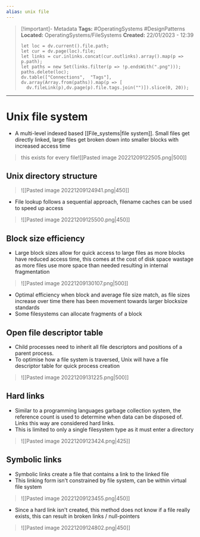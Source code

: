 ```yaml
---
alias: unix file 
---
```

> [!important]- Metadata
> **Tags:** #OperatingSystems #DesignPatterns 
> **Located:** OperatingSystems/FileSystems
> **Created:** 22/01/2023 - 12:39
> ```dataviewjs
>let loc = dv.current().file.path;
>let cur = dv.page(loc).file;
>let links = cur.inlinks.concat(cur.outlinks).array().map(p => p.path);
>let paths = new Set(links.filter(p => !p.endsWith(".png")));
>paths.delete(loc);
>dv.table(["Connections",  "Tags"], dv.array(Array.from(paths)).map(p => [
>   dv.fileLink(p),dv.page(p).file.tags.join("")]).slice(0, 20));
> ```

___
# Unix file system
- A multi-level indexed based [[File_systems|file system]]. Small files get directly linked, large files get broken down into smaller blocks with increased access time

> this exists for every file![[Pasted image 20221209122505.png|500]]

## Unix directory structure

> ![[Pasted image 20221209124941.png|450]]

- File lookup follows a sequential approach, filename caches can be used to speed up access

> ![[Pasted image 20221209125500.png|450]]

## Block size efficiency
- Large block sizes allow for quick access to large files as more blocks have reduced access time, this comes at the cost of disk space wastage as more files use more space than needed resulting in internal fragmentation

> ![[Pasted image 20221209130107.png|500]]

- Optimal efficiency when block and average file size match, as file sizes increase over time there has been movement towards larger blocksize standards
- Some filesystems can allocate fragments of a block

## Open file descriptor table
- Child processes need to inherit all file descriptors and positions of a parent process.
- To optimise how a file system is traversed, Unix will have a file descriptor table for quick process creation

> ![[Pasted image 20221209131225.png|500]]

## Hard links
- Similar to a programming languages garbage collection system, the reference count is used to determine when data can be disposed of. Links this way are considered hard links.
- This is limited to only a single filesystem type as it must enter a directory

> ![[Pasted image 20221209123424.png|425]]

## Symbolic links
- Symbolic links create a file that contains a link to the linked file
- This linking form isn't constrained by file system, can be within virtual file system

> ![[Pasted image 20221209123455.png|450]]

- Since a hard link isn't created, this method does not know if a file really exists, this can result in broken links / null-pointers

> ![[Pasted image 20221209124802.png|450]]
